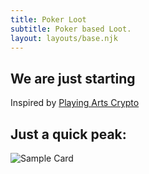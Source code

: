 ```yaml
---
title: Poker Loot
subtitle: Poker based Loot.
layout: layouts/base.njk
---
```



## We are just starting

Inspired by  [Playing Arts Crypto](https://playingarts.com/en/crypto)

##  Just a quick peak:

![Sample Card](/images/pokerlootcard.jpg)

